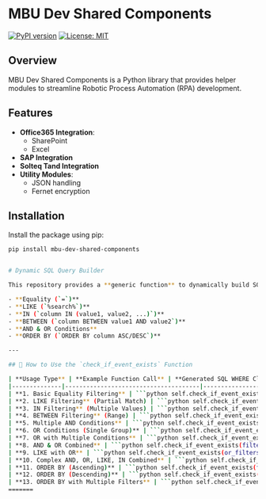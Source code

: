 # MBU Dev Shared Components

[![PyPI version](https://badge.fury.io/py/mbu-dev-shared-components.svg)](https://badge.fury.io/py/mbu-dev-shared-components)
[![License: MIT](https://img.shields.io/badge/License-MIT-yellow.svg)](https://opensource.org/licenses/MIT)

## Overview

MBU Dev Shared Components is a Python library that provides helper modules to streamline Robotic Process Automation (RPA) development.

## Features

- **Office365 Integration**:
  - SharePoint
  - Excel
- **SAP Integration**
- **Solteq Tand Integration**
- **Utility Modules**:
  - JSON handling
  - Fernet encryption

## Installation

Install the package using pip:

```bash
pip install mbu-dev-shared-components


# Dynamic SQL Query Builder

This repository provides a **generic function** to dynamically build SQL `WHERE` clauses using filters. It supports:

- **Equality (`=`)**  
- **LIKE (`%search%`)**  
- **IN (`column IN (value1, value2, ...)`)**  
- **BETWEEN (`column BETWEEN value1 AND value2`)**  
- **AND & OR Conditions**  
- **ORDER BY (`ORDER BY column ASC/DESC`)**  

---

## 📌 How to Use the `check_if_event_exists` Function

| **Usage Type** | **Example Function Call** | **Generated SQL WHERE Clause** |
|--------------|--------------------------------------|--------------------------------------------|
| **1. Basic Equality Filtering** | ```python self.check_if_event_exists(filters={"p.cpr": "123456-7890", "e.event_name": "Some Clinic"}) ``` | `WHERE 1=1 AND p.cpr = ? AND e.event_name = ?` |
| **2. LIKE Filtering** (Partial Match) | ```python self.check_if_event_exists(filters={"e.event_name": "%Clinic%"}) ``` | `WHERE 1=1 AND e.event_name LIKE ?` |
| **3. IN Filtering** (Multiple Values) | ```python self.check_if_event_exists(filters={"e.event_message": ["Scheduled", "Pending"]}) ``` | `WHERE 1=1 AND e.event_message IN (?, ?)` |
| **4. BETWEEN Filtering** (Range) | ```python self.check_if_event_exists(filters={"e.eventTriggerDate": ("2024-01-01", "2024-12-31")}) ``` | `WHERE 1=1 AND e.eventTriggerDate BETWEEN ? AND ?` |
| **5. Multiple AND Conditions** | ```python self.check_if_event_exists(filters={"p.cpr": "123456-7890", "e.event_message": "Scheduled", "e.archived": 0}) ``` | `WHERE 1=1 AND p.cpr = ? AND e.event_message = ? AND e.archived = ?` |
| **6. OR Conditions (Single Group)** | ```python self.check_if_event_exists(or_filters=[{"e.event_name": "Clinic A"}, {"e.event_name": "Clinic B"}]) ``` | `WHERE 1=1 AND (e.event_name = ? OR e.event_name = ?)` |
| **7. OR with Multiple Conditions** | ```python self.check_if_event_exists(or_filters=[{"e.event_name": "Clinic A", "e.event_message": "Scheduled"}, {"e.event_name": "Clinic B"}]) ``` | `WHERE 1=1 AND ((e.event_name = ? AND e.event_message = ?) OR (e.event_name = ?))` |
| **8. AND & OR Combined** | ```python self.check_if_event_exists(filters={"e.archived": 0}, or_filters=[{"e.event_name": "Clinic A"}, {"e.event_name": "Clinic B"}]) ``` | `WHERE 1=1 AND e.archived = ? AND (e.event_name = ? OR e.event_name = ?)` |
| **9. LIKE with OR** | ```python self.check_if_event_exists(or_filters=[{"e.event_message": "%Scheduled%"}, {"e.event_message": "%Pending%"}]) ``` | `WHERE 1=1 AND (e.event_message LIKE ? OR e.event_message LIKE ?)` |
| **10. Complex AND, OR, LIKE, IN Combined** | ```python self.check_if_event_exists(filters={"p.cpr": "123456-7890", "e.event_message": ["Scheduled", "Pending"]}, or_filters=[{"e.event_name": "%Hospital%"}, {"e.event_name": "%Clinic%"}]) ``` | `WHERE 1=1 AND p.cpr = ? AND e.event_message IN (?, ?) AND (e.event_name LIKE ? OR e.event_name LIKE ?)` |
| **11. ORDER BY (Ascending)** | ```python self.check_if_event_exists(filters={"p.cpr": "123456-7890"}, order_by="e.timestamp", order_direction="ASC") ``` | `WHERE 1=1 AND p.cpr = ? ORDER BY e.timestamp ASC` |
| **12. ORDER BY (Descending)** | ```python self.check_if_event_exists(filters={"p.cpr": "123456-7890"}, order_by="e.timestamp", order_direction="DESC") ``` | `WHERE 1=1 AND p.cpr = ? ORDER BY e.timestamp DESC` |
| **13. ORDER BY with Multiple Filters** | ```python self.check_if_event_exists(filters={"e.event_message": "Scheduled"}, order_by="e.eventTriggerDate", order_direction="DESC") ``` | `WHERE 1=1 AND e.event_message = ? ORDER BY e.eventTriggerDate DESC` |
=======
```
